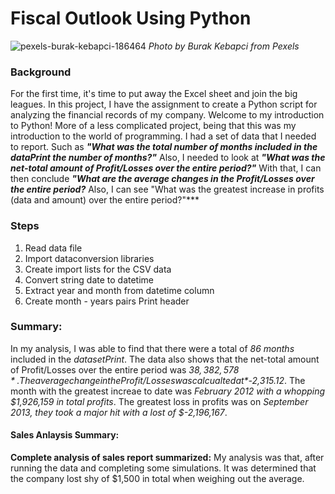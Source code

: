 # Fiscal Outlook Using Python
![pexels-burak-kebapci-186464](https://user-images.githubusercontent.com/80294571/132430710-290e93af-002e-4750-836c-e2b64adb5ff9.jpg)
*Photo by Burak Kebapci from Pexels*

### Background
For the first time, it's time to put away the Excel sheet and join the big leagues. In this project, I have the assignment to create a Python script for analyzing the financial records of my company.  Welcome to my introduction to  Python! More of a less complicated project, being that this was my introduction to the world of programming.  I had a set of data that I needed to report. Such as ***"What was the total number of months included in the dataPrint the number of months?"*** Also, I needed to look at ***"What was the net-total amount of Profit/Losses over the entire period?"*** With that, I can then conclude ***"What are the average changes in the Profit/Losses over the entire period?***  Also, I can see "What was the greatest increase in profits (data and amount) over the entire period?"***

### Steps
1. Read data file
2. Import dataconversion libraries 
3. Create import lists for the CSV data
4. Convert string date to datetime
5. Extract year and month from datetime column
6. Create month - years pairs Print header

### Summary:
In my analysis, I was able to find that there were a total of *86 months* included in the *datasetPrint*. The data also shows that the net-total amount of Profit/Losses over the entire period was *$38,382,578*. The average change in the Profit/Losses was calcualted at *$-2,315.12*. The month with the greatest increae to date was *February 2012 with a whopping $1,926,159 in total profits*. The greatest loss in profits was on *September 2013, they took a major hit with a lost of $-2,196,167*.

#### Sales Anlaysis Summary:
**Complete analysis of sales report summarized:** My analysis was that, after running the data and completing some simulations. It was determined that the company lost shy of $1,500 in total when weighing out the average. 
